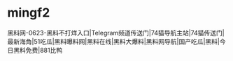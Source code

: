 # mingf2
黑料网-0623-黑料不打烊入口|Telegram频道传送门|74猫导航主站|74猫传送门|最新海角|51吃瓜|黑料曝料网|黑料在线|黑料大爆料|黑料网导航|国产吃瓜|黑料|今日黑料免费|881比鸭
